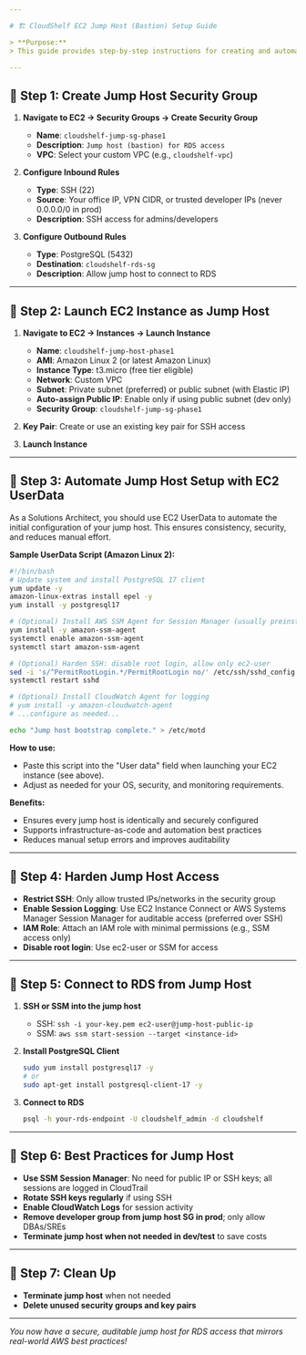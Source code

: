 ```yaml
---

# 🏗️ CloudShelf EC2 Jump Host (Bastion) Setup Guide

> **Purpose:**
> This guide provides step-by-step instructions for creating and automating a secure EC2 jump host (bastion) for accessing your RDS instance in both development and production environments, following AWS best practices.

---
```


## 🚀 Step 1: Create Jump Host Security Group

1. **Navigate to EC2 → Security Groups → Create Security Group**

   - **Name**: `cloudshelf-jump-sg-phase1`
   - **Description**: `Jump host (bastion) for RDS access`
   - **VPC**: Select your custom VPC (e.g., `cloudshelf-vpc`)

2. **Configure Inbound Rules**

   - **Type**: SSH (22)
   - **Source**: Your office IP, VPN CIDR, or trusted developer IPs (never 0.0.0.0/0 in prod)
   - **Description**: SSH access for admins/developers

3. **Configure Outbound Rules**
   - **Type**: PostgreSQL (5432)
   - **Destination**: `cloudshelf-rds-sg`
   - **Description**: Allow jump host to connect to RDS

---

## 🚀 Step 2: Launch EC2 Instance as Jump Host

1. **Navigate to EC2 → Instances → Launch Instance**

   - **Name**: `cloudshelf-jump-host-phase1`
   - **AMI**: Amazon Linux 2 (or latest Amazon Linux)
   - **Instance Type**: t3.micro (free tier eligible)
   - **Network**: Custom VPC
   - **Subnet**: Private subnet (preferred) or public subnet (with Elastic IP)
   - **Auto-assign Public IP**: Enable only if using public subnet (dev only)
   - **Security Group**: `cloudshelf-jump-sg-phase1`

2. **Key Pair**: Create or use an existing key pair for SSH access

3. **Launch Instance**

---

## 🚀 Step 3: Automate Jump Host Setup with EC2 UserData

As a Solutions Architect, you should use EC2 UserData to automate the initial configuration of your jump host. This ensures consistency, security, and reduces manual effort.

**Sample UserData Script (Amazon Linux 2):**

```bash
#!/bin/bash
# Update system and install PostgreSQL 17 client
yum update -y
amazon-linux-extras install epel -y
yum install -y postgresql17

# (Optional) Install AWS SSM Agent for Session Manager (usually preinstalled)
yum install -y amazon-ssm-agent
systemctl enable amazon-ssm-agent
systemctl start amazon-ssm-agent

# (Optional) Harden SSH: disable root login, allow only ec2-user
sed -i 's/^PermitRootLogin.*/PermitRootLogin no/' /etc/ssh/sshd_config
systemctl restart sshd

# (Optional) Install CloudWatch Agent for logging
# yum install -y amazon-cloudwatch-agent
# ...configure as needed...

echo "Jump host bootstrap complete." > /etc/motd
```

**How to use:**

- Paste this script into the "User data" field when launching your EC2 instance (see above).
- Adjust as needed for your OS, security, and monitoring requirements.

**Benefits:**

- Ensures every jump host is identically and securely configured
- Supports infrastructure-as-code and automation best practices
- Reduces manual setup errors and improves auditability

---

## 🚀 Step 4: Harden Jump Host Access

- **Restrict SSH**: Only allow trusted IPs/networks in the security group
- **Enable Session Logging**: Use EC2 Instance Connect or AWS Systems Manager Session Manager for auditable access (preferred over SSH)
- **IAM Role**: Attach an IAM role with minimal permissions (e.g., SSM access only)
- **Disable root login**: Use ec2-user or SSM for access

---

## 🚀 Step 5: Connect to RDS from Jump Host

1. **SSH or SSM into the jump host**

   - SSH: `ssh -i your-key.pem ec2-user@jump-host-public-ip`
   - SSM: `aws ssm start-session --target <instance-id>`

2. **Install PostgreSQL Client**

   ```bash
   sudo yum install postgresql17 -y
   # or
   sudo apt-get install postgresql-client-17 -y
   ```

3. **Connect to RDS**
   ```bash
   psql -h your-rds-endpoint -U cloudshelf_admin -d cloudshelf
   ```

---

## 🚀 Step 6: Best Practices for Jump Host

- **Use SSM Session Manager**: No need for public IP or SSH keys; all sessions are logged in CloudTrail
- **Rotate SSH keys regularly** if using SSH
- **Enable CloudWatch Logs** for session activity
- **Remove developer group from jump host SG in prod**; only allow DBAs/SREs
- **Terminate jump host when not needed in dev/test** to save costs

---

## 🚀 Step 7: Clean Up

- **Terminate jump host** when not needed
- **Delete unused security groups and key pairs**

---

_You now have a secure, auditable jump host for RDS access that mirrors real-world AWS best practices!_
